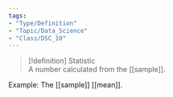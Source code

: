 ```yaml
---
tags:  
- "Type/Definition"  
- "Topic/Data_Science"  
- "Class/DSC_10"  
---
```

  
> [!definition] Statistic  
> A number calculated from the [[sample]].  
  
Example: The [[sample]] [[mean]].  
